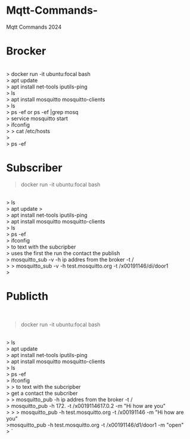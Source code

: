 # Mqtt-Commands-
Mqtt Commands 2024
# Brocker 
<br>
> docker run -it ubuntu:focal bash

<br>
> apt update
<br>
> apt install net-tools iputils-ping
<br>
> ls
<br>
> apt install mosquitto mosquitto-clients
<br>
> ls
<br>
> ps -ef   or    ps -ef |grep mosq
<br>
> service mosquitto start
<br>
> ifconfig
<br>
> > cat /etc/hosts
<br>
>
<br>
> ps -ef
<br>

#  Subscriber

> docker run -it ubuntu:focal bash
<br>
> ls
<br>
> apt update
>
<br>
> apt install net-tools iputils-ping
<br>
> apt install mosquitto mosquitto-clients
<br>
> ls
<br>
> ps -ef
<br>
> ifconfig
<br>
> to text with the subcripber
<br>
> uses the first  the run the contact the publish
<br>
> mosquitto_sub -v -h ip addres from the broker -t /
<br>
> > mosquitto_sub -v -h test.mosquitto.org -t /x00191146/di/door1
<br>
> 



# Publicth 
<br>

> docker run -it ubuntu:focal bash
<br>
> ls
<br>
> apt update
<br>
> apt install net-tools iputils-ping
<br>
> apt install mosquitto mosquitto-clients
<br>
> ls
<br>
> ps -ef
<br>
> ifconfig
<br>
>
> to text with the subcripber
<br>
> get a contact the subcriber
<br>
>
> mosquitto_pub -h ip addres from the broker -t /
<br>
> mosquitto_pub -h 172. -t /x0019114617.0.2 -m "Hi how are you"
<br>
> 
> > mosquitto_pub -h test.mosquitto.org -t /x00191146 -m "Hi how are you"

<br>
>mosquitto_pub -h test.mosquitto.org -t /x00191146/d1/door1 -m "open"
<br>
>
`






